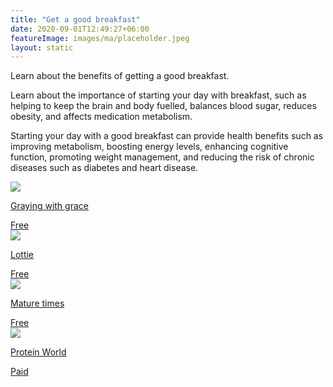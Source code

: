```yaml
---
title: "Get a good breakfast"
date: 2020-09-01T12:49:27+06:00
featureImage: images/ma/placeholder.jpeg
layout: static
---
```


Learn about the benefits of getting a good breakfast.

Learn about the importance of starting your day with breakfast, such as helping to keep the brain and body fuelled, balances blood sugar, reduces obesity, and affects medication metabolism.

Starting your day with a good breakfast can provide health benefits such as improving metabolism, boosting energy levels, enhancing cognitive function, promoting weight management, and reducing the risk of chronic diseases such as diabetes and heart disease.

<a class="ma-link" href="https://www.grayingwithgrace.com/importance-of-breakfast-for-elderly/"><div class="ma-card"><div class="ma-icon"><img src ="/images/icon-check.png"/></div><div class="ma-name"><p>Graying with grace</p></div><div class="ma-paid-text"><span>Free</span></div></div></a><a class="ma-link" href="https://lottie.org/carecollective/healthy-breakfast-ideas-for-the-elderly/"><div class="ma-card"><div class="ma-icon"><img src ="/images/icon-check.png"/></div><div class="ma-name"><p>Lottie</p></div><div class="ma-paid-text"><span>Free</span></div></div></a><a class="ma-link" href="https://www.maturetimes.co.uk/breakfast-important-older-people/"><div class="ma-card"><div class="ma-icon"><img src ="/images/icon-check.png"/></div><div class="ma-name"><p>Mature times</p></div><div class="ma-paid-text"><span>Free</span></div></div></a><a class="ma-link" href="https://click.linksynergy.com/deeplink?id=L8N3em0sP4o&mid=47594&murl=https://proteinworld.com/"><div class="ma-card"><div class="ma-icon"><img src ="/images/icon-pound.png"/></div><div class="ma-name"><p>Protein World   </p></div><div class="ma-paid-text"><span>Paid</span></div></div></a>  

<br/><br/>






